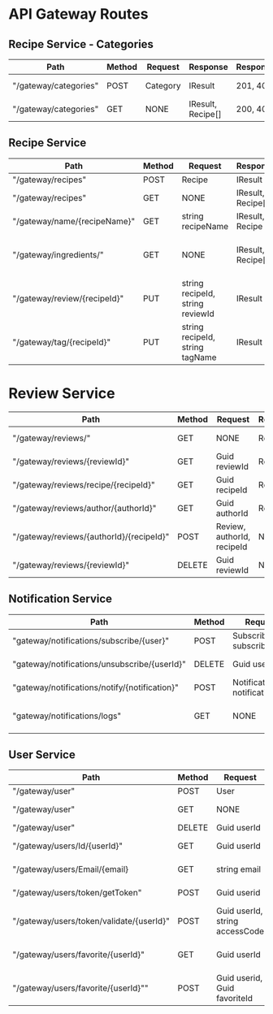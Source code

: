 # API Gateway Routes

## Recipe Service - Categories

| Path                  | Method | Request  | Response          | ResponseCodes | Description        |
| --------------------- | ------ | -------- | ----------------- | ------------- | ------------------ |
| "/gateway/categories" | POST   | Category | IResult           | 201, 400      | Add category       |
| "/gateway/categories" | GET    | NONE     | IResult, Recipe[] | 200, 404      | Get all categories |

## Recipe Service

| Path                         | Method | Request                          | Response          | ResponseCodes | Description                      |
| ---------------------------- | ------ | -------------------------------- | ----------------- | ------------- | -------------------------------- |
| "/gateway/recipes"           | POST   | Recipe                           | IResult           | 201, 400      | Add recipe                       |
| "/gateway/recipes"           | GET    | NONE                             | IResult, Recipe[] | 200, 404      | Get all recipes                  |
| "/gateway/name/{recipeName}" | GET    | string recipeName                | IResult, Recipe   | 200, 404      | Get recipe by name               |
| "/gateway/ingredients/"      | GET    | NONE                             | IResult, Recipe[] | 200, 404      | Get all recipes with ingredients |
| "/gateway/review/{recipeId}" | PUT    | string recipeId, string reviewId | IResult           | 200, 404      | Add review to recipe             |
| "/gateway/tag/{recipeId}"    | PUT    | string recipeId, string tagName  | IResult           | 200, 404      | Add tag to recipe                |

# Review Service

| **Path**                         | **Method** | **Request**                                 | **Response** | **ResponseCodes** | **Description**                           |
| -------------------------------- | ---------- | ------------------------------------------- | ------------ | ----------------- | ----------------------------------------- |
| "/gateway/reviews/"                      | GET        | NONE                                        | Review[]     | 200               | Get all reviews                           |
| "/gateway/reviews/{reviewId}"            | GET        | Guid reviewId                               | Review       | 200, 404          | Get review by id                          |
| "/gateway/reviews/recipe/{recipeId}"     | GET        | Guid recipeId                               | Review[]     | 200, 404          | Get reviews by recipe id                  |
| "/gateway/reviews/author/{authorId}"     | GET        | Guid authorId                               | Review[]     | 200, 404          | Get reviews by author id                  |
| "/gateway/reviews/{authorId}/{recipeId}" | POST       | Review, authorId, recipeId                  | NONE         | 201, 400          | Add new review                            |
| "/gateway/reviews/{reviewId}"            | DELETE     | Guid reviewId                               | NONE         | 200, 404          | Delete review                             |

## Notification Service

| **Path**                      | **Method** | **Request**  | **Response**    | **ResponseCodes** | **Description**           |
| ----------------------------- | ---------- | ------------ | --------------- | ----------------- | ------------------------- |
| "gateway/notifications/subscribe/{user}" | POST       | SubscriberDto subscriber  | NONE            | 200, 404          | Subscribe user            |
| "gateway/notifications/unsubscribe/{userId}"      | DELETE     | Guid userId  | NONE            | 200, 400          | Unsubscribe user          |
| "gateway/notifications/notify/{notification}"       | POST       | NotificationDto notification| NONE            | 200, 400          | Notify subscribers        |
| "gateway/notifications/logs"              | GET        | NONE         | NotificationLog[] | 200, 404               | Get all notification logs |


## User Service

| **Path**                      | **Method** | **Request**  | **Response**    | **ResponseCodes** | **Description**                               |
| ---------------------------- | ------ | -------------------------------- | ----------------- | ------------- | -------------------------------- |
| "/gateway/user"              | POST   | User                             | IResult           | 201, 400      | Add User                         |
| "/gateway/user"              | GET    | NONE                             | IResult, user[]   | 200, 404      | Get all users                    |
| "/gateway/user"              | DELETE | Guid userId                      | IResult           | 200, 404      | Delete user                      |
| "/gateway/users/Id/{userId}" | GET    | Guid userId                      | IResult, user     | 200, 404      | Get user by id                   |
| "/gateway/users/Email/{email}| GET    | string email                     | IResult, user     | 200, 404      | Get user by email                |
| "/gateway/users/token/getToken"| POST | Guid userid                      | IResult, token    | 201, 404      | Add token to user                |
| "/gateway/users/token/validate/{userId}"| POST | Guid userId, string accessCode | IResult, bool | 200, 401      | Validate user token           |
| "/gateway/users/favorite/{userId}"| GET | Guid userId                    | IResult, Guid[]    | 200, 404      | Get favorites from user          |
| "/gateway/users/favorite/{userId}""| POST | Guid userid, Guid favoriteId | IResult           | 201, 404      | Add favorite to user             |


